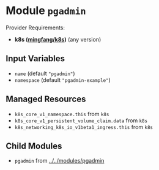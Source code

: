 
# Module `pgadmin`

Provider Requirements:
* **k8s ([mingfang/k8s](https://registry.terraform.io/providers/mingfang/k8s/latest))** (any version)

## Input Variables
* `name` (default `"pgadmin"`)
* `namespace` (default `"pgadmin-example"`)

## Managed Resources
* `k8s_core_v1_namespace.this` from `k8s`
* `k8s_core_v1_persistent_volume_claim.data` from `k8s`
* `k8s_networking_k8s_io_v1beta1_ingress.this` from `k8s`

## Child Modules
* `pgadmin` from [../../modules/pgadmin](../../modules/pgadmin)

